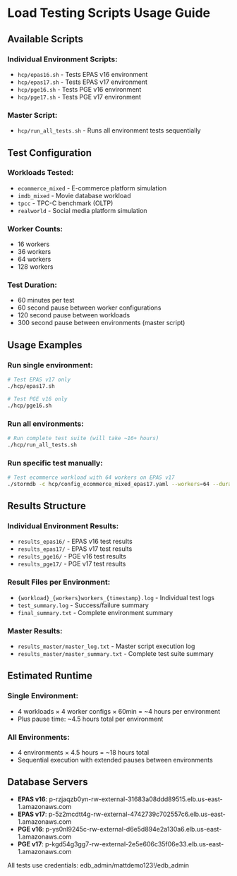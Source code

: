 # Load Testing Scripts Usage Guide

## Available Scripts

### Individual Environment Scripts:
- `hcp/epas16.sh` - Tests EPAS v16 environment
- `hcp/epas17.sh` - Tests EPAS v17 environment  
- `hcp/pge16.sh` - Tests PGE v16 environment
- `hcp/pge17.sh` - Tests PGE v17 environment

### Master Script:
- `hcp/run_all_tests.sh` - Runs all environment tests sequentially

## Test Configuration

### Workloads Tested:
- `ecommerce_mixed` - E-commerce platform simulation
- `imdb_mixed` - Movie database workload
- `tpcc` - TPC-C benchmark (OLTP)
- `realworld` - Social media platform simulation

### Worker Counts:
- 16 workers
- 36 workers  
- 64 workers
- 128 workers

### Test Duration:
- 60 minutes per test
- 60 second pause between worker configurations
- 120 second pause between workloads
- 300 second pause between environments (master script)

## Usage Examples

### Run single environment:
```bash
# Test EPAS v17 only
./hcp/epas17.sh

# Test PGE v16 only  
./hcp/pge16.sh
```

### Run all environments:
```bash
# Run complete test suite (will take ~16+ hours)
./hcp/run_all_tests.sh
```

### Run specific test manually:
```bash
# Test ecommerce workload with 64 workers on EPAS v17
./stormdb -c hcp/config_ecommerce_mixed_epas17.yaml --workers=64 --duration=60m
```

## Results Structure

### Individual Environment Results:
- `results_epas16/` - EPAS v16 test results
- `results_epas17/` - EPAS v17 test results  
- `results_pge16/` - PGE v16 test results
- `results_pge17/` - PGE v17 test results

### Result Files per Environment:
- `{workload}_{workers}workers_{timestamp}.log` - Individual test logs
- `test_summary.log` - Success/failure summary
- `final_summary.txt` - Complete environment summary

### Master Results:
- `results_master/master_log.txt` - Master script execution log
- `results_master/master_summary.txt` - Complete test suite summary

## Estimated Runtime

### Single Environment:
- 4 workloads × 4 worker configs × 60min = ~4 hours per environment
- Plus pause time: ~4.5 hours total per environment

### All Environments:
- 4 environments × 4.5 hours = ~18 hours total
- Sequential execution with extended pauses between environments

## Database Servers

- **EPAS v16**: p-rzjaqzb0yn-rw-external-31683a08ddd89515.elb.us-east-1.amazonaws.com
- **EPAS v17**: p-5z2mcdtt4g-rw-external-4742739c702557c6.elb.us-east-1.amazonaws.com  
- **PGE v16**: p-ys0nl9245c-rw-external-d6e5d894e2a130a6.elb.us-east-1.amazonaws.com
- **PGE v17**: p-kgd54g3gg7-rw-external-2e5e606c35f06e33.elb.us-east-1.amazonaws.com

All tests use credentials: edb_admin/mattdemo123!/edb_admin
